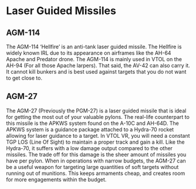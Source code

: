 # Laser Guided Missiles

## AGM-114

The AGM-114 ‘Hellfire’ is an anti-tank laser guided missile. The Hellfire is widely known IRL due to its appearance on airframes like the AH-64 Apache and Predator drone. The AGM-114 is mainly used in VTOL on the AH-94 (For all those Apache larpers). That said, the AV-42 can also carry it. It cannot kill bunkers and is best used against targets that you do not want to get close to.

## AGM-27

The AGM-27 (Previously the PGM-27) is a laser guided missile that is ideal for getting the most out of your valuable pylons. The real-life counterpart to this missile is the APKWS system found on the A-10C and AH-64D. The APKWS system is a guidance package attached to a Hydra-70 rocket allowing for laser guidance to a target. In VTOL VR, you will need a constant TGP LOS (Line Of Sight) to maintain a proper track and gain a kill. Like the Hydra-70, it suffers with a low damage output compared to the other missiles. The trade off for this damage is the sheer amount of missiles you have per pylon. When in operations with narrow budgets, the AGM-27 can be a useful weapon for targeting large quantities of soft targets without running out of munitions. This keeps armaments cheap, and creates room for more engagements within the budget.
